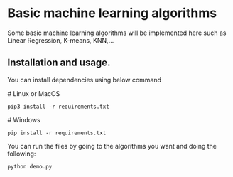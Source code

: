 <h1>Basic machine learning algorithms</h1>
<p>Some basic machine learning algorithms will be implemented here such as Linear Regression, K-means, KNN,...</p>
<h2>Installation and usage.</h2>
<p>You can install dependencies using below command</p>
<p># Linux or MacOS</p>
<pre><code>pip3 install -r requirements.txt</code></pre>
<p># Windows</p>
<pre><code>pip install -r requirements.txt</code></pre>
<p>You can run the files by going to the algorithms you want and doing the following:</p>
<pre><code>python demo.py</code></pre>
